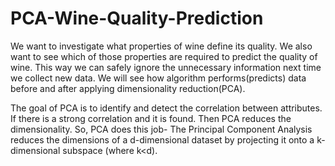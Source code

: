 # PCA-Wine-Quality-Prediction

We want to investigate what properties of wine define its quality.
We also want to see which of those properties are required to predict the quality of wine. This way we can safely ignore the unnecessary information next time we collect new data.
We will see how algorithm performs(predicts) data before and after applying dimensionality reduction(PCA).

The goal of PCA is to identify and detect the correlation between attributes. If there is a strong correlation and it is found. Then PCA reduces the dimensionality.
So, PCA does this job-
The Principal Component Analysis reduces the dimensions of a d-dimensional dataset by projecting it onto a k-dimensional subspace (where k<d).
